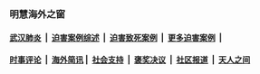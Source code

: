 
### 明慧海外之窗

####  [武汉肺炎](indexes/365.md?t=05140301) &nbsp;|&nbsp;  [迫害案例综述](indexes/328.md?t=05140301) &nbsp;|&nbsp; [迫害致死案例](indexes/277.md?t=05140301)  &nbsp;|&nbsp; [更多迫害案例](indexes/81.md?t=05140301)  &nbsp;|&nbsp; 
####  [时事评论](indexes/19.md?t=05140301) &nbsp;|&nbsp; [海外简讯](indexes/245.md?t=05140301)&nbsp;|&nbsp;  [社会支持](indexes/140.md?t=05140301) &nbsp;|&nbsp; [褒奖决议](indexes/282.md?t=05140301) &nbsp;|&nbsp; [社区报道](indexes/91.md?t=05140301)  &nbsp;|&nbsp; [天人之间](indexes/78.md?t=05140301) 

